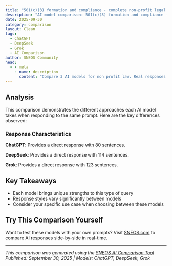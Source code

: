 ```yaml
---
title: "501(c)(3) formation and compliance - complete non-profit legal guide"
description: "AI model comparison: 501(c)(3) formation and compliance - complete non-profit legal guide..."
date: 2025-09-30
category: comparison
layout: Clean
tags:
  - ChatGPT
  - DeepSeek
  - Grok
  - AI Comparison
author: SNEOS Community
head:
  - - meta
    - name: description
      content: "Compare 3 AI models for non profit law. Real responses from ChatGPT, DeepSeek, Grok with detailed analysis."
---
```


<ChatComparison
  title="501(c)(3) formation and compliance - complete non-profit legal guide"
  prompt="501(c)(3) formation and compliance - complete non-profit legal guide"
  :responses='{
    "ChatGPT": "Certainly! Here is a complete legal guide to the formation and compliance of a 501(c)(3) nonprofit organization in the United States.\n\n---\n\n# 501(c)(3) Formation and Compliance \u2013 Complete Non-Profit Legal Guide\n\n## Table of Contents\n1. Introduction to 501(c)(3) Organizations  \n2. Benefits of 501(c)(3) Status  \n3. Types of 501(c)(3) Organizations  \n4. Step-by-Step Formation Process  \n5. Key Compliance Requirements  \n6. Reporting and Ongoing Obligations  \n7. Common Legal Issues and Best Practices  \n8. Resources and References\n\n---\n\n## 1. Introduction to 501(c)(3) Organizations\nA 501(c)(3) organization is a tax-exempt nonprofit entity under Section 501(c)(3) of the Internal Revenue Code (IRC). These organizations are formed for religious, charitable, scientific, literary, educational, or other specified purposes. They are exempt from federal income tax and donations to them are generally tax-deductible for donors.\n\n## 2. Benefits of 501(c)(3) Status\n- **Tax exemption:** No federal income tax on earnings related to exempt purposes.\n- **Tax-deductible donations:** Donors can deduct contributions on their tax returns.\n- **Eligibility for grants:** Access to public and private grants that require 501(c)(3) status.\n- **Reduced postal rates:** Qualify for USPS nonprofit mailing rates.\n- **Credibility:** Recognized as a legitimate nonprofit organization.\n\n## 3. Types of 501(c)(3) Organizations\n- **Public Charities:** Supported by the public through contributions, grants, or government funds.\n- **Private Foundations:** Typically funded by a single source such as a family or corporation.\n  \nBoth must operate for exempt purposes and avoid political campaign activities.\n\n---\n\n## 4. Step-by-Step Formation Process\n\n### Step 1: Choose a Name\n- Must be unique and compliant with state laws.\n- Should not mislead or imply unauthorized actions.\n\n### Step 2: Incorporate as a Nonprofit Corporation\n- File Articles of Incorporation with your state\u0027s Secretary of State.\n- Include required language to satisfy IRS requirements for tax exemption (e.g., purpose clause, dissolution clause).\n- Pay applicable filing fees.\n\n### Step 3: Draft Bylaws\n- Establish governance rules including board structure, meetings, and officer roles.\n- Must align with both state laws and IRS requirements.\n\n### Step 4: Appoint a Board of Directors\n- Typically a minimum of three unrelated members.\n- Define roles such as President, Treasurer, and Secretary.\n\n### Step 5: Obtain an Employer Identification Number (EIN)\n- Apply online via IRS website.\n- Needed regardless of whether you will have employees.\n\n### Step 6: File Form 1023 or 1023-EZ for IRS Tax Exemption\n- **Form 1023:** Full application for larger or more complex organizations.\n- **Form 1023-EZ:** Streamlined for smaller organizations (usually gross receipts less than $50,000 annually).\n- Attach required documentation (articles, bylaws, financial information).\n\n### Step 7: Register with State Agencies\n- Charitable solicitation registration.\n- State tax exemption applications.\n- Other state-level licenses or permits.\n\n### Step 8: Comply with Local Requirements\n- Business licenses.\n- Zoning permits.\n\n---\n\n## 5. Key Compliance Requirements\n\n### Operational Tests\n- **Organizational test:** Purpose clause limits the organization\u2019s activities to exempt purposes.\n- **Operational test:** The organization must primarily engage in activities that accomplish exempt purposes.\n\n### Prohibited Activities\n- No part of earnings may benefit private individuals.\n- No political campaign activity or substantial lobbying.\n\n### Private Inurement and Private Benefit\n- No excessive compensation or unfair benefits to insiders.\n\n---\n\n## 6. Reporting and Ongoing Obligations\n\n### Annual IRS Filings\n- **Form 990, 990-EZ, or 990-N:** Annual informational return depending on size.\n- Failure to file for three consecutive years results in automatic revocation.\n\n### State Filings\n- Annual reports or renewals.\n- Charitable solicitation renewals.\n\n### Recordkeeping\n- Maintain detailed records of finances, minutes, donor information, and compliance documents.\n- Retain records for at least 3-7 years.\n\n### Donor Acknowledgments\n- Provide written receipts for donations over $250.\n- Maintain transparency to donors.\n\n---\n\n## 7. Common Legal Issues and Best Practices\n\n### Conflict of Interest Policies\n- Implement and enforce a written policy.\n- Require board disclosures.\n\n### Fundraising Compliance\n- Register in states where soliciting donations.\n- Follow ethical fundraising guidelines.\n\n### Governance\n- Regular board meetings with minutes.\n- Review and update bylaws and policies periodically.\n\n### Employment Law\n- Abide by wage laws, benefits, and workplace regulations.\n\n### Unrelated Business Income Tax (UBIT)\n- Income from activities unrelated to exempt purposes may be taxable.\n\n---\n\n## 8. Resources and References\n- **IRS Charities and Nonprofits:** https://www.irs.gov/charities-non-profits  \n- **Form 1023 and Instructions:** https://www.irs.gov/forms-pubs/about-form-1023  \n- **National Council of Nonprofits:** https://www.councilofnonprofits.org/  \n- **State-specific Resources:** Check your Secretary of State and Attorney General websites.\n\n---\n\nIf you want, I can provide templates for Articles of Incorporation, Bylaws, or Conflict of Interest policies, or help with detailed instructions for Form 1023 filing. Let me know!",
    "DeepSeek": "Of course. This is a comprehensive legal guide to forming and maintaining a 501(c)(3) non-profit organization in the United States.\n\n***\n\n**Disclaimer:** This guide is for informational purposes only and does not constitute legal or tax advice. The process is complex and state-specific. You are strongly encouraged to consult with a qualified attorney and a CPA who specialize in non-profit law to guide you through this process.\n\n---\n\n### **The Complete Non-Profit Legal Guide: Formation \u0026 Compliance**\n\nThis guide is broken down into two main parts:\n1.  **Part 1: Formation** - The steps to legally create and obtain 501(c)(3) status.\n2.  **Part 2: Compliance** - The ongoing rules to maintain your tax-exempt status and avoid penalties.\n\n---\n\n## **Part 1: Forming Your 501(c)(3) Non-Profit**\n\nThis is a multi-stage process that involves state and federal governments.\n\n### **Stage 1: The Pre-Foundation (Planning \u0026 Structure)**\n\nBefore you file any paperwork, you must lay the proper groundwork.\n\n1.  **Define Your Charitable Purpose:**\n    Your organization\u0027s mission **must** fall under one of the IRS\u0027s approved categories:\n    *   Charitable\n    *   Religious\n    *   Educational\n    *   Scientific\n    *   Literary\n    *   Testing for public safety\n    *   Fostering national/international amateur sports competition\n    *   Preventing cruelty to children or animals\n    Your governing documents must clearly state this purpose.\n\n2.  **Choose a Name:**\n    *   Conduct a name search in your state of incorporation to ensure it\u0027s unique and available.\n    *   Ensure the name is not too similar to an existing business or trademark.\n    *   Consider a name that clearly reflects your mission.\n\n3.  **Assemble Your Initial Directors:**\n    *   You need at least three people for a well-rounded board. Avoid a board composed entirely of family members or people from the same household.\n    *   Your initial board will serve until the first election, as defined in your bylaws.\n\n4.  **Draft Your Governing Documents:**\n    *   **Bylaws:** These are the internal \u0022rules of the road\u0022 for your organization. They define:\n        *   The roles and responsibilities of directors and officers.\n        *   How meetings are conducted (quorum, voting).\n        *   Committee structures.\n        *   Membership provisions (if you will have members).\n        *   Conflict of interest policy procedures.\n    *   **Conflict of Interest Policy:** This is a **critical** document. It requires directors, officers, and key employees to disclose any financial interests that might conflict with the organization\u0027s duties. The IRS looks for this in your application.\n\n### **Stage 2: State-Level Formation**\n\nYou create the legal entity under state law.\n\n1.  **Incorporate in Your State:**\n    *   File **Articles of Incorporation** with the appropriate state agency (usually the Secretary of State).\n    *   The Articles *must* include specific **IRS tax-exemption language**. This is non-negotiable. The two key clauses are:\n        *   **Purpose Clause:** Stating the organization is formed for one of the 501(c)(3) purposes listed above.\n        *   **Dissolution Clause:** Stating that upon dissolution, the organization\u0027s assets will be distributed for an exempt purpose or to another 501(c)(3), the federal government, or a state or local government for a public purpose. **This ensures the assets remain dedicated to a charitable mission.**\n\n2.  **Obtain an EIN (Employer Identification Number):**\n    *   Apply for an EIN from the IRS (Form SS-4). This is free and can be done online. It\u0027s like a social security number for your organization and is required to open bank accounts and hire employees.\n\n3.  **Hold Your First Board Meeting \u0026 Adopt Bylaws:**\n    *   The initial board of directors should hold an organizational meeting.\n    *   Key actions at this meeting include:\n        *   Adopting the Bylaws and Conflict of Interest Policy.\n        *   Appointing officers (President, Secretary, Treasurer).\n        *   Approving the opening of a bank account.\n        *   Setting the accounting period (fiscal year).\n        *   Authorizing the filing of the 501(c)(3) application.\n\n### **Stage 3: Federal Tax-Exemption Application**\n\nThis is the most complex part of the process.\n\n1.  **Complete and File IRS Form 1023 Series:**\n    *   **Form 1023:** The long-form application. Used by most organizations with anticipated annual gross receipts exceeding $50,000. It is detailed and requires significant financial projections and narrative.\n    *   **Form 1023-EZ:** A streamlined application. Only available to organizations projecting gross receipts of \u2264$50,000 in the next three years and with assets of \u2264$250,000. It is much simpler and filed online, but not all organizations qualify.\n    *   **Form 1024-A:** For organizations seeking 501(c)(4) status (social welfare orgs), not (c)(3).\n\n2.  **What Form 1023 Requires:**\n    *   A detailed narrative of your activities.\n    *   Financial data (budgets, balance sheets).\n    *   Copies of your Articles of Incorporation and Bylaws.\n    *   Information about your board of directors, officers, and key employees.\n    *   A statement of your fundraising practices.\n    *   A user fee (which varies; check the IRS website for the current amount).\n\n3.  **The IRS Determination:**\n    *   The IRS review can take from 3 to 12 months (longer for complex applications).\n    *   If approved, you will receive a **Determination Letter** stating that you are recognized as a 501(c)(3) public charity.\n    *   Your tax-exemption is effective from the \u0022date of formation\u0022 (the postmark date of your Articles of Incorporation), provided you file Form 1023 within 27 months.\n\n### **Stage 4: Post-Formation State \u0026 Local Requirements**\n\n1.  **State Tax Exemption:** You may need to apply separately for exemption from state income, sales, and property taxes. The IRS determination letter is key evidence for these applications.\n2.  **Charitable Solicitation Registration:** If you plan to raise funds from the public, most states require you to register *before* you solicit donations. This is a critical and often overlooked step.\n3.  **Business Licenses:** Obtain any required local business licenses or permits.\n4.  **Open a Bank Account:** Use your EIN to open a dedicated business bank account. **Never commingle personal and organizational funds.**\n\n---\n\n## **Part 2: Ongoing Compliance for 501(c)(3) Organizations**\n\nMaintaining your status is an active, ongoing responsibility.\n\n### **1. Corporate Governance**\n\n*   **Board Responsibilities:** Your board must be active and engaged in governance, not just a \u0022rubber stamp.\u0022 They have a **fiduciary duty** (Duty of Care, Duty of Loyalty, Duty of Obedience) to the organization.\n*   **Meetings:** Hold regular board meetings (at least annually, but quarterly is better) and document them with **meeting minutes**. Minutes are your legal record of important decisions.\n*   **Avoiding Private Inurement:** This is the cardinal rule. **No part of the organization\u0027s net earnings may inure to the benefit of any private shareholder or individual.** This means you cannot unfairly benefit insiders (directors, officers, key employees). Reasonable compensation for services is allowed, but it must be documented and justified as \u0022reasonable.\u0022\n\n### **2. Federal Annual Filing (Form 990 Series)**\n\n**You must file a version of the Form 990 every year, even if you have no income.** Failure to file for three consecutive years will result in an automatic revocation of your tax-exempt status.\n\n*   **Form 990-N (e-Postcard):** For organizations with gross receipts \u2264 $50,000.\n*   **Form 990-EZ:** For organizations with gross receipts \u003C $200,000 and total assets \u003C $500,000.\n*   **Form 990 (Long Form):** For organizations with gross receipts \u2265 $200,000 or total assets \u2265 $500,000.\n*   **Form 990-T:** If you have **Unrelated Business Income (UBI)** of $1,000 or more, you must file this form and may owe tax. UBI is income from a trade or business that is regularly carried on and is not substantially related to your exempt purpose (e.g., a museum running an unrelated restaurant).\n\n### **3. Lobbying and Political Activity**\n\nThis is a highly regulated area. Missteps can lead to penalties or revocation.\n\n*   **Political Campaign Activity: ABSOLUTELY PROHIBITED.**\n    *   You cannot endorse or oppose candidates for public office.\n    *   You cannot donate to political campaigns.\n    *   You cannot engage in partisan political activities.\n*   **Lobbying (Influencing Legislation):** **Permitted, but limited.**\n    *   You can educate legislators on issues.\n    *   There are two tests for lobbying limits: the \u0022insubstantial part\u0022 test or the more precise **501(h) election**, which provides clear spending limits. Making the 501(h) election is generally recommended.\n\n### **4. State \u0026 Local Compliance**\n\n*   **Annual State Reports:** Most states require an annual report (and fee) to the Secretary of State to keep your corporation in \u0022good standing.\u0022\n*   **Charitable Solicitation Renewals:** If you are registered to fundraise, you must",
    "Grok": "Starting and maintaining a 501(c)(3) nonprofit organization in the United States involves a series of legal, administrative, and ongoing compliance steps. A 501(c)(3) designation refers to a specific tax-exempt status under the Internal Revenue Code, typically granted to organizations with charitable, religious, educational, scientific, literary, or similar purposes. This guide provides a comprehensive overview of the formation process and ongoing compliance requirements for a 501(c)(3) nonprofit. \n\nWhile this guide is thorough, it is not a substitute for professional legal or accounting advice. Consult with an attorney, accountant, or nonprofit specialist for guidance tailored to your specific situation and state laws.\n\n---\n\n### Part 1: Formation of a 501(c)(3) Nonprofit Organization\n\n#### 1. Understand the Purpose and Eligibility for 501(c)(3) Status\n- **Purpose**: 501(c)(3) status is reserved for organizations that operate for charitable, educational, religious, scientific, literary, testing for public safety, fostering national or international amateur sports competition, or preventing cruelty to children or animals. The organization must serve a public benefit, not private interests.\n- **Prohibited Activities**: 501(c)(3) organizations are prohibited from:\n  - Engaging in political campaign activities (e.g., endorsing candidates).\n  - Excessive lobbying (though some lobbying is allowed if it does not constitute a substantial part of activities).\n  - Providing private benefits to individuals or insiders (e.g., excessive compensation to founders or board members).\n- **Public Charity vs. Private Foundation**: Most 501(c)(3) organizations aim to be classified as public charities (funded by the general public, government grants, or program revenue) rather than private foundations (typically funded by a single source, like a family or corporation, and subject to stricter rules).\n\n#### 2. Choose a Name for Your Nonprofit\n- Select a unique name that reflects your mission and complies with state naming rules.\n- Check name availability through your state\u2019s business registry (often the Secretary of State\u2019s website).\n- Ensure the name does not infringe on trademarks by searching the U.S. Patent and Trademark Office (USPTO) database.\n- Reserve the name if required by your state.\n\n#### 3. Form a Board of Directors\n- Appoint a board of directors (or trustees) to oversee the organization. Most states require at least 3 unrelated individuals (check your state\u2019s minimum).\n- Board members should be committed to the mission, have no conflicts of interest, and ideally bring diverse skills (e.g., legal, financial, or fundraising expertise).\n- Establish roles such as president, secretary, and treasurer.\n\n#### 4. Draft Bylaws\n- Bylaws are the internal rules governing your nonprofit\u2019s operations, including:\n  - Board structure and responsibilities.\n  - Meeting frequency and voting procedures.\n  - Conflict of interest policies.\n  - Amendment processes.\n- Ensure bylaws comply with state law and IRS requirements (e.g., include a dissolution clause stating that assets will be distributed to another 501(c)(3) upon closure).\n\n#### 5. Incorporate at the State Level\n- File Articles of Incorporation (or a similar document) with your state\u2019s Secretary of State or equivalent agency. This legally establishes your nonprofit as a corporation.\n- Include required provisions in the Articles of Incorporation, such as:\n  - The nonprofit\u2019s name and purpose (must align with 501(c)(3) eligible purposes).\n  - A statement that the organization will not engage in prohibited activities (e.g., political campaigning).\n  - A dissolution clause for asset distribution.\n- Pay the state filing fee (varies by state, typically $25\u2013$100).\n- Appoint a registered agent (a person or entity to receive legal documents on behalf of the nonprofit).\n\n#### 6. Obtain an Employer Identification Number (EIN)\n- Apply for an EIN (also called a Federal Tax ID Number) from the IRS. This is required for tax filings, banking, and applying for 501(c)(3) status.\n- Apply online at the IRS website (free) or via Form SS-4 by mail or fax.\n\n#### 7. Apply for 501(c)(3) Federal Tax-Exempt Status\n- **Choose the Appropriate Form**:\n  - **Form 1023-EZ**: A streamlined application for smaller organizations expecting annual gross receipts of $50,000 or less and assets of $250,000 or less. Filing fee is $275 (as of 2023).\n  - **Form 1023**: The standard, more detailed application for larger organizations or those not eligible for Form 1023-EZ. Filing fee is $600 (as of 2023).\n- **Required Information for Form 1023/1023-EZ**:\n  - Organizational details (name, EIN, purpose, activities).\n  - Financial data (budget projections for the next 3 years).\n  - Governing documents (Articles of Incorporation, bylaws).\n  - Description of programs and how they fulfill a 501(c)(3) purpose.\n  - Conflict of interest policy.\n- **Submit Supporting Documents**:\n  - Articles of Incorporation (with state approval stamp).\n  - Bylaws.\n  - Any contracts or agreements (if applicable).\n- **Timeline**: Approval for Form 1023-EZ can take 2\u20134 weeks; Form 1023 may take 3\u20136 months or longer if the IRS requests additional information.\n- Upon approval, the IRS will issue a determination letter confirming your 501(c)(3) status.\n\n#### 8. Register for State Tax Exemptions and Charitable Solicitation\n- Apply for state tax exemptions (e.g., income tax, sales tax) if available in your state. Requirements vary by state.\n- Register for charitable solicitation if your nonprofit will fundraise. Many states require registration before soliciting donations, often through the Attorney General\u2019s office or a similar agency.\n\n#### 9. Open a Bank Account and Set Up Accounting\n- Open a business bank account in the nonprofit\u2019s name using the EIN and incorporation documents.\n- Establish an accounting system to track income, expenses, and donations. Consider using nonprofit-specific software like QuickBooks for Nonprofits.\n- Maintain separate finances from personal accounts to avoid commingling funds.\n\n---\n\n### Part 2: Ongoing Compliance for a 501(c)(3) Nonprofit\n\n#### 1. Federal Tax Filings (IRS Requirements)\n- **Annual Information Return**: Most 501(c)(3) organizations must file an annual return with the IRS, even if they have no income. Options include:\n  - **Form 990-N (e-Postcard)**: For organizations with gross receipts of $50,000 or less. No fee; filed online.\n  - **Form 990-EZ**: For organizations with gross receipts under $200,000 and total assets under $500,000.\n  - **Form 990**: For larger organizations meeting the above thresholds.\n  - **Form 990-PF**: For private foundations.\n- **Due Date**: Forms are due by the 15th day of the 5th month after the end of your fiscal year (e.g., May 15 for a December 31 fiscal year-end). Extensions are available.\n- **Penalties**: Failure to file for 3 consecutive years results in automatic revocation of 501(c)(3) status.\n- **Unrelated Business Income Tax (UBIT)**: If your nonprofit earns income from activities unrelated to its exempt purpose (e.g., selling merchandise not tied to your mission), file Form 990-T and pay taxes on that income.\n\n#### 2. State Compliance\n- **Annual Reports**: Many states require nonprofits to file annual or biennial reports with the Secretary of State to maintain good standing. Fees and deadlines vary.\n- **Charitable Solicitation Renewals**: Renew state charitable solicitation registrations annually if required.\n- **State Taxes**: File any required state tax returns or exemption renewals.\n\n#### 3. Maintain Proper Records\n- Keep detailed records of:\n  - Financial transactions (receipts, invoices, bank statements).\n  - Board meeting minutes and resolutions.\n  - Donor records (especially for contributions over $250, to issue written acknowledgments for tax deductions).\n  - Employment records (if you have staff).\n- Retain records for at least 7 years (or as required by state law) for financial documents and permanently for key organizational documents like the IRS determination letter.\n\n#### 4. Adhere to Governance and Operational Rules\n- **Board Oversight**: Hold regular board meetings (as specified in bylaws) and document decisions through minutes.\n- **Conflict of Interest**: Enforce a conflict-of-interest policy to prevent board members or staff from benefiting personally from nonprofit activities.\n- **Public Disclosure**: Make certain documents available to the public upon request, including:\n  - IRS determination letter.\n  - Form 990 filings for the past 3 years.\n  - Application for exemption (Form 1023).\n\n#### 5. Fundraising and Donor Compliance\n- Provide written acknowledgments for donations of $250 or more, including your organization\u2019s name, the donation amount (or description of non-cash contributions), and a statement that no goods or services were provided in return (if applicable).\n- Comply with state and federal fundraising laws, including online fundraising and crowdfunding regulations.\n- Be transparent about how funds are used to maintain donor trust.\n\n#### 6. Employment and Payroll Compliance (If Applicable)\n- If you hire employees, comply with federal and state labor laws:\n  - Withhold payroll taxes and file IRS Form 941 (quarterly federal tax return).\n  - File Form W-2 for employees and Form 1099-NEC for contractors.\n  - Comply with minimum wage, overtime, and workplace safety laws.\n- Consider worker\u2019s compensation insurance and other required benefits.\n\n#### 7. Avoid Prohibited Activities\n- **Political Activity**: Do not endorse or oppose political candidates. Limited lobbying is allowed but must not be a substantial part of activities (consider the \u201Csubstantial part test\u201D or elect the 501(h) expenditure test for clear spending limits on"
  }'
  published-date="11:39"
/>

## Analysis

This comparison demonstrates the different approaches each AI model takes when responding to the same prompt. Here are the key differences observed:

### Response Characteristics

**ChatGPT**: Provides a direct response with 80 sentences. 

**DeepSeek**: Provides a direct response with 114 sentences. 

**Grok**: Provides a direct response with 123 sentences. 

## Key Takeaways

- Each model brings unique strengths to this type of query
- Response styles vary significantly between models
- Consider your specific use case when choosing between these models

## Try This Comparison Yourself

Want to test these models with your own prompts? Visit [SNEOS.com](https://sneos.com) to compare AI responses side-by-side in real-time.

---

*This comparison was generated using the [SNEOS AI Comparison Tool](https://sneos.com)*
*Published: September 30, 2025 | Models: ChatGPT, DeepSeek, Grok*
